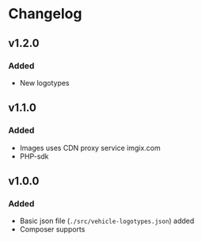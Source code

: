 # Changelog

## v1.2.0

### Added

- New logotypes

## v1.1.0

### Added

- Images uses CDN proxy service imgix.com
- PHP-sdk

## v1.0.0

### Added

- Basic json file (`./src/vehicle-logotypes.json`) added
- Composer supports
